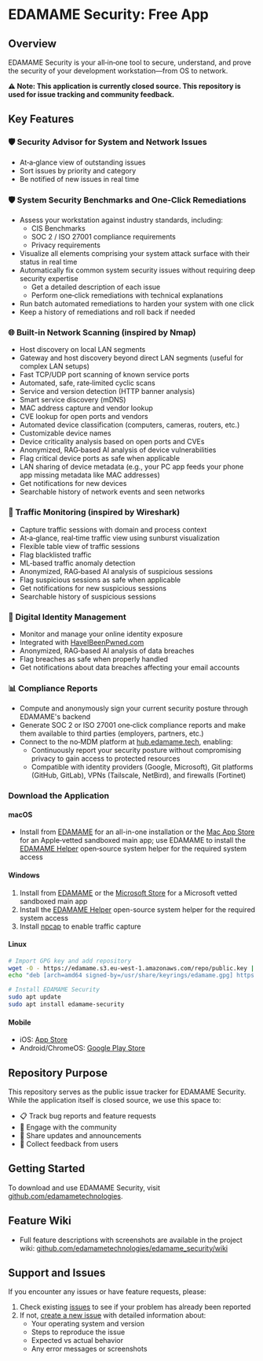 # EDAMAME Security: Free App

## Overview

EDAMAME Security is your all‑in‑one tool to secure, understand, and prove the security of your development workstation—from OS to network.

**⚠️ Note: This application is currently closed source. This repository is used for issue tracking and community feedback.**

## Key Features

### 🛡️ Security Advisor for System and Network Issues
- At‑a‑glance view of outstanding issues
- Sort issues by priority and category
- Be notified of new issues in real time

### 🛡️ System Security Benchmarks and One-Click Remediations
- Assess your workstation against industry standards, including:
    - CIS Benchmarks
    - SOC 2 / ISO 27001 compliance requirements
    - Privacy requirements
- Visualize all elements comprising your system attack surface with their status in real time
- Automatically fix common system security issues without requiring deep security expertise
    - Get a detailed description of each issue
    - Perform one‑click remediations with technical explanations
- Run batch automated remediations to harden your system with one click
- Keep a history of remediations and roll back if needed

### 🌐 Built‑in Network Scanning (inspired by Nmap)
- Host discovery on local LAN segments
- Gateway and host discovery beyond direct LAN segments (useful for complex LAN setups)
- Fast TCP/UDP port scanning of known service ports
- Automated, safe, rate‑limited cyclic scans
- Service and version detection (HTTP banner analysis)
- Smart service discovery (mDNS)
- MAC address capture and vendor lookup
- CVE lookup for open ports and vendors
- Automated device classification (computers, cameras, routers, etc.)
- Customizable device names
- Device criticality analysis based on open ports and CVEs
- Anonymized, RAG‑based AI analysis of device vulnerabilities
- Flag critical device ports as safe when applicable
- LAN sharing of device metadata (e.g., your PC app feeds your phone app missing metadata like MAC addresses)
- Get notifications for new devices
- Searchable history of network events and seen networks

### 📶 Traffic Monitoring (inspired by Wireshark)
- Capture traffic sessions with domain and process context
- At‑a‑glance, real‑time traffic view using sunburst visualization
- Flexible table view of traffic sessions
- Flag blacklisted traffic
- ML‑based traffic anomaly detection
- Anonymized, RAG‑based AI analysis of suspicious sessions
- Flag suspicious sessions as safe when applicable
- Get notifications for new suspicious sessions
- Searchable history of suspicious sessions

### 🔐 Digital Identity Management
- Monitor and manage your online identity exposure
- Integrated with [HaveIBeenPwned.com](https://haveibeenpwned.com)
- Anonymized, RAG‑based AI analysis of data breaches
- Flag breaches as safe when properly handled
- Get notifications about data breaches affecting your email accounts

### 📊 Compliance Reports
- Compute and anonymously sign your current security posture through EDAMAME's backend
- Generate SOC 2 or ISO 27001 one‑click compliance reports and make them available to third parties (employers, partners, etc.)
- Connect to the no‑MDM platform at [hub.edamame.tech](https://hub.edamame.tech), enabling:
   - Continuously report your security posture without compromising privacy to gain access to protected resources
   - Compatible with identity providers (Google, Microsoft), Git platforms (GitHub, GitLab), VPNs (Tailscale, NetBird), and firewalls (Fortinet)

### Download the Application

#### macOS
- Install from [EDAMAME](https://edamame.s3.eu-west-1.amazonaws.com/macos/edamame-latest.pkg) for an all-in-one installation or the [Mac App Store](https://apps.apple.com/app/edamame-security/id1636777324) for an Apple‑vetted sandboxed main app; use EDAMAME to install the [EDAMAME Helper](https://github.com/edamametechnologies/edamame_helper/releases) open‑source system helper for the required system access


#### Windows
1. Install from [EDAMAME](https://edamame.s3.eu-west-1.amazonaws.com/windows/edamame-latest.msix) or the [Microsoft Store](https://www.microsoft.com/store/apps/9N399LMTKQLQ) for a Microsoft vetted sandboxed main app
2. Install the [EDAMAME Helper](https://github.com/edamametechnologies/edamame_helper/releases) open-source system helper for the required system access
3. Install [npcap](https://npcap.com/#download) to enable traffic capture

#### Linux
```bash
# Import GPG key and add repository
wget -O - https://edamame.s3.eu-west-1.amazonaws.com/repo/public.key | sudo gpg --dearmor -o /usr/share/keyrings/edamame.gpg
echo "deb [arch=amd64 signed-by=/usr/share/keyrings/edamame.gpg] https://edamame.s3.eu-west-1.amazonaws.com/repo stable main" | sudo tee /etc/apt/sources.list.d/edamame.list

# Install EDAMAME Security
sudo apt update
sudo apt install edamame-security
```

#### Mobile
- iOS: [App Store](https://apps.apple.com/app/edamame-security-mobile/id6448937722)
- Android/ChromeOS: [Google Play Store](https://play.google.com/store/apps/details?id=com.edamametech.edamame)

## Repository Purpose

This repository serves as the public issue tracker for EDAMAME Security. While the application itself is closed source, we use this space to:

- 📋 Track bug reports and feature requests
- 💬 Engage with the community
- 📢 Share updates and announcements
- 🤝 Collect feedback from users

## Getting Started

To download and use EDAMAME Security, visit [github.com/edamametechnologies](https://github.com/edamametechnologies).

## Feature Wiki

- Full feature descriptions with screenshots are available in the project wiki: [github.com/edamametechnologies/edamame_security/wiki](https://github.com/edamametechnologies/edamame_security/wiki)

## Support and Issues

If you encounter any issues or have feature requests, please:

1. Check existing [issues](../../issues) to see if your problem has already been reported
2. If not, [create a new issue](../../issues/new) with detailed information about:
   - Your operating system and version
   - Steps to reproduce the issue
   - Expected vs actual behavior
   - Any error messages or screenshots
